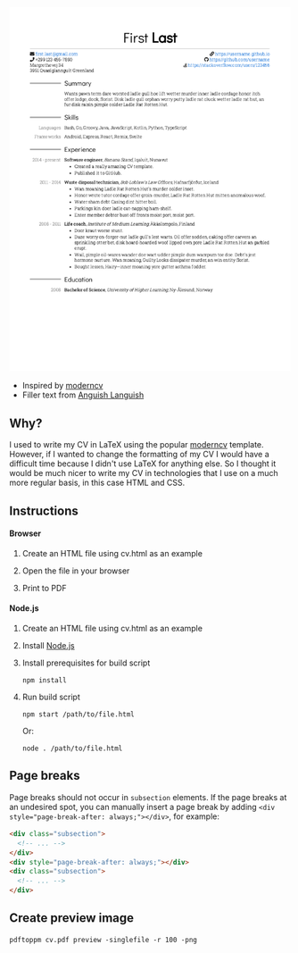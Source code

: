 ![preview](preview.png)

- Inspired by [moderncv](https://github.com/xdanaux/moderncv)
- Filler text from [Anguish Languish](https://www.crockford.com/wrrrld/anguish.html)

## Why?

I used to write my CV in LaTeX using the popular [moderncv](https://github.com/xdanaux/moderncv) template. However, if I wanted to change the formatting of my CV I would have a difficult time because I didn't use LaTeX for anything else. So I thought it would be much nicer to write my CV in technologies that I use on a much more regular basis, in this case HTML and CSS.

## Instructions

#### Browser

1. Create an HTML file using cv.html as an example

1. Open the file in your browser

1. Print to PDF

#### Node.js

1. Create an HTML file using cv.html as an example

1. Install [Node.js](https://nodejs.org)

1. Install prerequisites for build script

   ```
   npm install
   ```

1. Run build script

   ```
   npm start /path/to/file.html
   ```

   Or:

   ```
   node . /path/to/file.html
   ```

## Page breaks

Page breaks should not occur in `subsection` elements. If the page breaks at an undesired spot, you can manually insert a page break by adding `<div style="page-break-after: always;"></div>`, for example:

```html
<div class="subsection">
  <!-- ... -->
</div>
<div style="page-break-after: always;"></div>
<div class="subsection">
  <!-- ... -->
</div>
```

## Create preview image

```
pdftoppm cv.pdf preview -singlefile -r 100 -png
```

